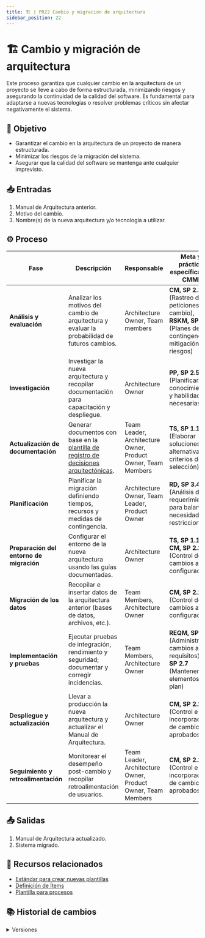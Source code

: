 ```yaml
---
title: 🏗️ | PR22 Cambio y migración de arquitectura
sidebar_position: 22
---
```


# 🏗️ Cambio y migración de arquitectura

Este proceso garantiza que cualquier cambio en la arquitectura de un proyecto se lleve a cabo de forma estructurada, minimizando riesgos y asegurando la continuidad de la calidad del software. Es fundamental para adaptarse a nuevas tecnologías o resolver problemas críticos sin afectar negativamente el sistema.

## 🎯 Objetivo

- Garantizar el cambio en la arquitectura de un proyecto de manera estructurada.
- Minimizar los riesgos de la migración del sistema.
- Asegurar que la calidad del software se mantenga ante cualquier imprevisto.

## 📥 Entradas

1. Manual de Arquitectura anterior.
2. Motivo del cambio.
3. Nombre(s) de la nueva arquitectura y/o tecnología a utilizar.

## ⚙️ Proceso

| Fase | Descripción | Responsable | Meta y práctica específica del CMMI |
| ---- | ----------- | ----------- | ----------------------------------- |
| **Análisis y evaluación** | Analizar los motivos del cambio de arquitectura y evaluar la probabilidad de futuros cambios. | Architecture Owner, Team members | **CM, SP 2.1** (Rastreo de peticiones de cambio), **RSKM, SP 3.1** (Planes de contingencia y mitigación de riesgos) |
| **Investigación** | Investigar la nueva arquitectura y recopilar documentación para capacitación y despliegue. | Architecture Owner | **PP, SP 2.5** (Planificar el conocimiento y habilidades necesarias) |
| **Actualización de documentación** | Generar documentos con base en la [plantilla de registro de decisiones arquitectónicas](/docs/next/plantillas/plantilla-registro-arquitectura). | Team Leader, Architecture Owner, Product Owner, Team Members | **TS, SP 1.1** (Elaborar soluciones alternativas y criterios de selección) |
| **Planificación** | Planificar la migración definiendo tiempos, recursos y medidas de contingencia. | Architecture Owner, Team Leader, Product Owner | **RD, SP 3.4** (Análisis de requerimientos para balancear necesidades y restricciones) |
| **Preparación del entorno de migración** | Configurar el entorno de la nueva arquitectura usando las guías documentadas. | Architecture Owner | **TS, SP 1.1**, **CM, SP 2.2** (Control de cambios a la configuración) |
| **Migración de los datos** | Recopilar e insertar datos de la arquitectura anterior (bases de datos, archivos, etc.). | Team Members, Architecture Owner | **CM, SP 2.2** (Control de cambios a la configuración) |
| **Implementación y pruebas** | Ejecutar pruebas de integración, rendimiento y seguridad; documentar y corregir incidencias. | Team Members, Architecture Owner | **REQM, SP 1.3** (Administrar cambios a los requisitos), **PP, SP 2.7** (Mantener elementos del plan) |
| **Despliegue y actualización** | Llevar a producción la nueva arquitectura y actualizar el Manual de Arquitectura. | Architecture Owner | **CM, SP 2.2** (Control e incorporación de cambios aprobados) |
| **Seguimiento y retroalimentación** | Monitorear el desempeño post-cambio y recopilar retroalimentación de usuarios. | Team Leader, Architecture Owner, Product Owner, Team Members | **CM, SP 2.2** (Control e incorporación de cambios aprobados) |

## 📤 Salidas

1. Manual de Arquitectura actualizado.
2. Sistema migrado.

## 📎 Recursos relacionados

- [Estándar para crear nuevas plantillas](/docs/next/standards/estandar-plantillas)
- [Definición de Ítems](/docs/next/procesos/PR2-definicion-items)
- [Plantilla para procesos](/docs/next/plantillas/plantilla-procesos)

## 📚 Historial de cambios

<details>
  <summary>Versiones</summary>
| **Tipo de versión** | **Descripción** | **Fecha** | **Colaborador** |
| ------------------- | --------------- | --------- | --------------- |
| **1.0.0** | Creación del proceso | — | Miguel Uribe, Emiliano Valdivia |
| **1.1.0** | Definición de cómo decidimos qué requisitos aceptar | — | Angélica Ríos Cuentas |
| **1.2.0** | Añadir SP 1.1 de PMC | 01/04/2025 | Juan Pablo C, Daniel C |
| **1.3.0** | Refactorización | 18/04/2025 | Diego Fuentes |
| **2.0.0** | Agregar práctica 1.1 de TS y corregir redacción | 26/05/2025 | Diego Fuentes |
| **2.1.0** | Corrección de historial de versión | 29/05/2025 | Valeria Zúñiga |
| **2.2.0** | Correcciones ortográficas y de enlaces | 29/05/2025 | Valeria Zúñiga, Nicolas Hood |
| **2.2.1** | Cambio de estilo del proceso | 29/05/2025 | Angel Mauricio Ramírez Herrera |

</details>
